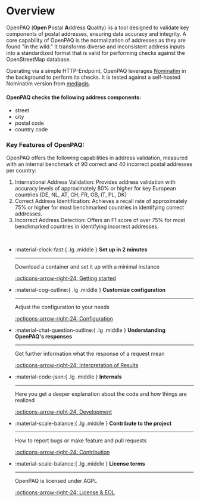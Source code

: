 # Overview

OpenPAQ (**Open P**ostal **A**ddress **Q**uality) iis a tool designed to validate key components of postal addresses, ensuring data accuracy and integrity. A core capability of OpenPAQ is the normalization of addresses as they are found "in the wild." It transforms diverse and inconsistent address inputs into a standardized format that is valid for performing checks against the OpenStreetMap database.

Operating via a simple HTTP-Endpoint, OpenPAQ leverages [Nominatim](https://github.com/osm-search/Nominatim) in the background to perform its checks. It is tested against a self-hosted Nominatim version from [mediagis](https://github.com/mediagis/nominatim-docker).



#### OpenPAQ checks the following address components:

- street
- city
- postal code
- country code

### Key Features of OpenPAQ:
OpenPAQ offers the following capabilities in address validation, measured with an internal benchmark of 90 correct and 40 incorrect postal addresses per country:
1.	International Address Validation: Provides address validation with accuracy levels of approximately 80% or higher for key European countries (DE, NL, AT, CH, FR, GB, IT, PL, DK)
2.	Correct Address Identification: Achieves a recall rate of approximately 75% or higher for most benchmarked countries in identifying correct addresses.
3.	Incorrect Address Detection: Offers an F1 score of over 75% for most benchmarked countries in identifying incorrect addresses.




<br>
<div class="grid cards" markdown>

-   :material-clock-fast:{ .lg .middle } __Set up in 2 minutes__

    ---

    Download a container and set it up with a minimal instance

    [:octicons-arrow-right-24: Getting started](getting_started.md)

-   :material-cog-outline:{ .lg .middle } __Customize configuration__

    ---

    Adjust the configuration to your needs

    [:octicons-arrow-right-24: Configuration](configuration.md)

-   :material-chat-question-outline:{ .lg .middle } __Understanding OpenPAQ's responses__

    ---

    Get further information what the response of a request mean
    
    [:octicons-arrow-right-24: Interpretation of Results](usage.md)

-   :material-code-json:{ .lg .middle } __Internals__

    ---

    Here you get a deeper explanation about the code and how things are realized 

    [:octicons-arrow-right-24: Development](development.md)
  
-   :material-scale-balance:{ .lg .middle } __Contribute to the project__

    ---

    How to report bugs or make feature and pull requests

    [:octicons-arrow-right-24: Contribution](contributions.md)

- :material-scale-balance:{ .lg .middle } __License terms__

    ---

    OpenPAQ is licensed under AGPL
   

    [:octicons-arrow-right-24: License & EOL](license.md)

</div>







